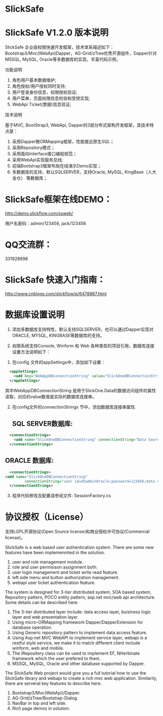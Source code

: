 ﻿# SlickSafe

# SlickSafe V1.2.0 版本说明



SlickSafe 企业级权限快速开发框架，技术体系描述如下：Bootstrap3/Mvc(WebApi)Dapper，AG-Grid/zTree优秀开源组件，Dapper针对MSSQL, MySQL, Oracle等多数据库的实现，丰富代码示例。

功能说明

1. 角色用户基本数据维护;
2. 角色授权/用户授权同时支持;
3. 用户登录身份信息，权限授权验证;
4. 用户菜单，页面权限信息检验和受控实现;
5. WebApi Ticket(票据)信息验证;


技术说明

基于MVC, BootStrap3, WebApi, Dapper的3层分布式架构开发框架，其技术特点是：

1.  采用Dapper微ORMapping框架，性能接近原生SQL；
2.  采用Repository模式；
3.  采用面向Interface接口编程规范；
4.  采用WebApi实现服务总线;
5.  前端Bootstrap3框架布局在线演示Demo实现；
6.  多数据库的支持，默认SQLSERVER，支持Oracle, MySQL, KingBase（人大金仓） 等数据库；

# SlickSafe框架在线DEMO：

http://demo.slickflow.com/ssweb/

用户名密码：admin/123456, jack/123456

# QQ交流群：

331928998

# SlickSafe 快速入门指南：

http://www.cnblogs.com/slickflow/p/6478887.html

# 数据库设置说明

1. 添加多数据库支持特性，默认支持SQLSERVER，也可以通过Dapper实现对ORACLE, MYSQL, KINGBASE等数据库的支持。

2. 权限系统支持Console, Winform 和 Web 各种类型的项目引用，数据库连接设置方法说明如下：

1) 在config 文件的appSettings中，添加如下设置：
~~~ xml
  <appSettings>
    <add key="WebAppDBConnectionString" value="SlickOneDBConnectionString"/>
  </appSettings>
~~~
  其中WebAppDBConnectionString 是用于SlickOne.Data的数据访问组件的属性读取，对应的value数值是实际的数据库连接串。

2) 在config文件的connectionStrings 节中，添加数据库连接串属性.
   ## SQL SERVER数据库:
~~~ xml
  <connectionStrings>
    <add name="SlickOneDBConnectionString" connectionString="Data Source=127.0.0.1;Initial Catalog=SODB;Integrated Security=False;User ID=sa;Password=1234;Connect Timeout=15;Encrypt=False;TrustServerCertificate=False" />
  </connectionStrings>
~~~

   ## ORACLE 数据库:
~~~ xml
  <connectionStrings>
<add name="SlickOneDBConnectionString" 
         connectionString="user id=dbadminOracle;password=123456;data source=(DESCRIPTION=(ADDRESS=(PROTOCOL=tcp)(HOST=127.0.0.1)(PORT=1521))(CONNECT_DATA=(SERVICE_NAME=XE)))"/>
  </connectionStrings>
~~~

3. 程序代码修改及配置请参阅文件: SessionFactory.cs

# 协议授权（License）
支持LGPL开源协议(Open Source license)和商业授权许可协议(Commercial license)。



SlickSafe is a web based user authentication system. There are some new features have been 
implemenmted in the solution. 

1. user and role management module.
2. role and user permisison assignment both.
3. user login management and ticket write read feature.
4. left side menu and button authorization management.
5. webapi user ticket authentication feature.

The system  is designed for 3-tier distributed system, SOA based system, Repository pattern, POCO entity pattern, asp.net mvc/web api architecture. Some details can be described here:

1. The 3-tier distributed layer include: data access layer, buisiness logic layer and web presentation layer.
2. Using micro-ORMapping framework Dapper/DapperExtension for database operation.
3. Using Generic repository pattern to implement data access feature.
4. Using Asp.net MVC WebAPI to implement service layer, webapi is a restful style service, we make it
   to match different client include winform, web and mobile.
5. The IRepository class can be used to implement EF, NHerbinate framework which the user prefered to them.
6. MSSQL, MySQL, Oracle and other database supported by Dapper.
 
The SlickSafe.Web project would give you a full tutorial how to use the SlickSafe library and webapi to create a rich mvc web
application. Similarily, there are serveral key features to describe here:

1. Bootstrap3/Mvc(WebApi)/Dapper.
2. AG-Grid/zTree/Bootstrap-Dialog.
3. NavBar in top and left side.
4. Rich page demos in solution.




